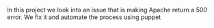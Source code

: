 In this project we look into an issue that is making Apache return a 500 error. We fix it and automate the process using puppet
